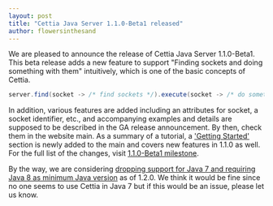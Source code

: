 ```yaml
---
layout: post
title: "Cettia Java Server 1.1.0-Beta1 released"
author: flowersinthesand
---
```


We are pleased to announce the release of Cettia Java Server 1.1.0-Beta1. This beta release adds a new feature to support "Finding sockets and doing something with them" intuitively, which is one of the basic concepts of Cettia.

```java
server.find(socket -> /* find sockets */).execute(socket -> /* do something with them */);
```

In addition, various features are added including an attributes for socket, a socket identifier, etc., and accompanying examples and details are supposed to be described in the GA release announcement. By then, check them in the website main. As a summary of a tutorial, a ['Getting Started'](/#getting-started) section is newly added to the main and covers new features in 1.1.0 as well. For the full list of the changes, visit [1.1.0-Beta1 milestone](https://github.com/cettia/cettia-java-server/milestone/6?closed=1).

By the way, we are considering [dropping support for Java 7 and requiring Java 8 as minimum Java version](https://github.com/cettia/cettia-java-server/issues/28) as of 1.2.0. We think it would be fine since no one seems to use Cettia in Java 7 but if this would be an issue, please let us know.
